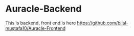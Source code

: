 # Auracle-Backend



This is backend, front end is here https://github.com/bilal-mustafa10/Auracle-Frontend
